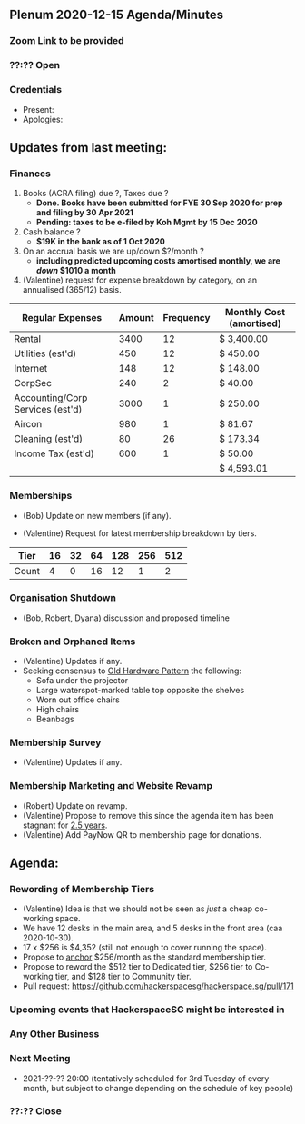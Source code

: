 ## Plenum 2020-12-15 Agenda/Minutes

### Zoom Link to be provided

### ??:?? Open

### Credentials
- Present: 
- Apologies: 

## Updates from last meeting:

### Finances
1. Books (ACRA filing) due ?, Taxes due ?
    - **Done. Books have been submitted for FYE 30 Sep 2020 for prep and filing by 30 Apr 2021**
    - **Pending: taxes to be e-filed by Koh Mgmt by 15 Dec 2020**
2. Cash balance ?
    - **$19K in the bank as of 1 Oct 2020**
3. On an accrual basis we are up/down $?/month ?
    - **including predicted upcoming costs amortised monthly, we are _down_ $1010 a month**
4. (Valentine) request for expense breakdown by category, on an annualised (365/12) basis.

Regular Expenses | Amount | Frequency | Monthly Cost (amortised)
-- | -- | -- | --
Rental | 3400 | 12 | $ 3,400.00
Utilities (est'd) | 450 | 12 | $ 450.00
Internet | 148 | 12 | $ 148.00
CorpSec | 240 | 2 | $ 40.00
Accounting/Corp Services (est'd) | 3000 | 1 | $ 250.00
Aircon | 980 | 1 | $ 81.67
Cleaning (est'd) | 80 | 26 | $ 173.34
Income Tax (est'd) | 600 | 1 | $ 50.00
  |   |   | $ 4,593.01

### Memberships
- (Bob) Update on new members (if any).

- (Valentine) Request for latest membership breakdown by tiers.

Tier | 16 | 32 | 64 | 128 | 256 | 512
-- | -- | -- | -- | -- | -- | --
Count | 4 | 0 | 16 | 12 | 1 | 2

### Organisation Shutdown
- (Bob, Robert, Dyana) discussion and proposed timeline

### Broken and Orphaned Items
- (Valentine) Updates if any.
- Seeking consensus to [Old Hardware Pattern](https://wiki.hackerspaces.org/The_Old_Hardware_Pattern) the following:
  - Sofa under the projector
  - Large waterspot-marked table top opposite the shelves
  - Worn out office chairs
  - High chairs
  - Beanbags

### Membership Survey
- (Valentine) Updates if any.

### Membership Marketing and Website Revamp
- (Robert) Update on revamp.
- (Valentine) Propose to remove this since the agenda item has been stagnant for [2.5 years](https://hackerspace.sg/plenum/2018-05-17/).
- (Valentine) Add PayNow QR to membership page for donations.

## Agenda:

### Rewording of Membership Tiers
- (Valentine) Idea is that we should not be seen as _just_ a cheap co-working space.
- We have 12 desks in the main area, and 5 desks in the front area (caa 2020-10-30).
- 17 x $256 is $4,352 (still not enough to cover running the space).
- Propose to [anchor](https://en.wikipedia.org/wiki/Anchoring_(cognitive_bias)) $256/month as the standard membership tier.
- Propose to reword the $512 tier to Dedicated tier, $256 tier to Co-working tier, and $128 tier to Community tier.
- Pull request: https://github.com/hackerspacesg/hackerspace.sg/pull/171

### Upcoming events that HackerspaceSG might be interested in

### Any Other Business

### Next Meeting
- 2021-??-?? 20:00 (tentatively scheduled for 3rd Tuesday of every month, but subject to change depending on the schedule of key people)

### ??:?? Close
